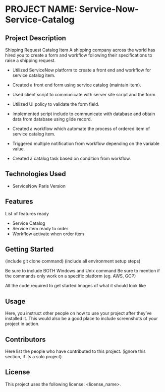 


# PROJECT NAME: Service-Now-Service-Catalog

  ## Project Description
Shipping Request Catalog Item
A shipping company across the world has hired you to create a form and workflow following their specifications to raise a shipping request.


- Utilized ServiceNow platform to create a front end and workflow for service catalog item.

- Created a front end form using service catalog (maintain item).

- Used client script to communicate with server site script and the form.

- Utilized UI policy to validate the form field.

- Implemented script include to communicate with database and obtain data from database using glide record.

- Created a workflow which automate the process of ordered item of service catalog item.

- Triggered multiple notification from workflow depending on the variable value.

- Created a catalog task based on condition from workflow. 


## Technologies Used
* ServiceNow Paris Version

## Features
List of features ready 

* Service Catalog 
* Service item ready to order
* Workflow activate when order item


## Getting Started
(include git clone command) (include all environment setup steps)

Be sure to include BOTH Windows and Unix command
Be sure to mention if the commands only work on a specific platform (eg. AWS, GCP)

All the code required to get started
Images of what it should look like
## Usage
Here, you instruct other people on how to use your project after they’ve installed it. This would also be a good place to include screenshots of your project in action.

## Contributors
Here list the people who have contributed to this project. (ignore this section, if its a solo project)

## License
This project uses the following license: <license_name>.
